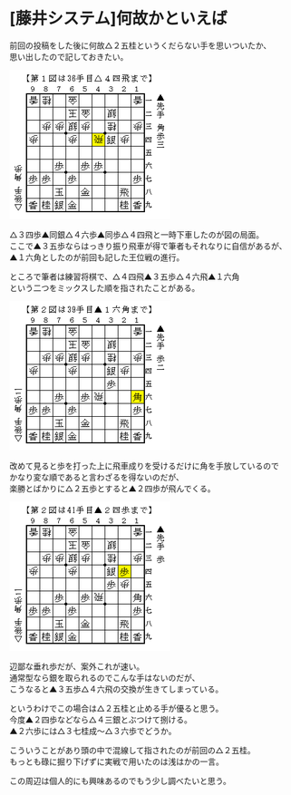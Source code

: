 # [藤井システム]何故かといえば  

前回の投稿をした後に何故△２五桂というくだらない手を思いついたか、  
思い出したので記しておきたい。  

![](images/20130107235609.png)  


△３四歩▲同銀△４六歩▲同歩△４四飛と一時下車したのが図の局面。  
ここで▲３五歩ならはっきり振り飛車が得で筆者もそれなりに自信があるが、  
▲１六角としたのが前回も記した王位戦の進行。  

ところで筆者は練習将棋で、△４四飛▲３五歩△４六飛▲１六角  
という二つをミックスした順を指されたことがある。  

![](images/20130107235608.png)  

改めて見ると歩を打った上に飛車成りを受けるだけに角を手放しているので  
かなり変な順であると言わざるを得ないのだが、  
楽勝とばかりに△２五歩とすると▲２四歩が飛んでくる。  

![](images/20130107235607.png)  

辺鄙な垂れ歩だが、案外これが速い。  
通常型なら銀を取られるのでこんな手はないのだが、  
こうなると▲３五歩△４六飛の交換が生きてしまっている。  

というわけでこの場合は△２五桂と止める手が優ると思う。  
今度▲２四歩などなら△４三銀とぶつけて捌ける。  
▲２六歩には△３七桂成～△３六歩でどうか。  


こういうことがあり頭の中で混線して指されたのが前回の△２五桂。  
もっとも碌に掘り下げずに実戦で用いたのは浅はかの一言。  

この周辺は個人的にも興味あるのでもう少し調べたいと思う。  
